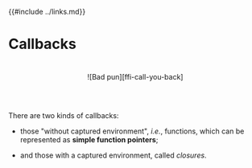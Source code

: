 {{#include ../links.md}}

# Callbacks

<div style="margin-top:40px; margin-bottom:60px; text-align: center;">

![Bad pun][ffi-call-you-back]

</div>

There are two kinds of callbacks:

  - those "without captured environment", _i.e._, functions, which can be
    represented as **simple function pointers**;

  - and those with a captured environment, called _closures_.
